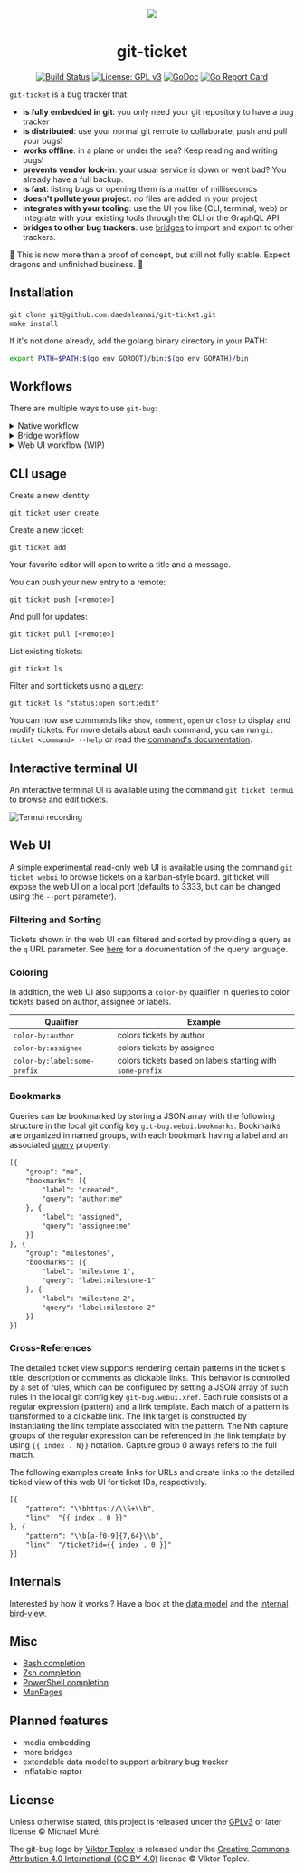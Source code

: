 <p align="center">
    <img width="150px" src="https://cdn.rawgit.com/MichaelMure/git-bug/master/misc/logo/logo-alpha-flat-bg.svg">
</p>
<h1 align="center">git-ticket</h1>

<div align="center">

[![Build Status](https://travis-ci.org/daedaleanai/git-ticket.svg?branch=master)](https://travis-ci.org/daedaleanai/git-ticket)
[![License: GPL v3](https://img.shields.io/badge/License-GPLv3+-blue.svg)](http://www.gnu.org/licenses/gpl-3.0)
[![GoDoc](https://godoc.org/github.com/daedaleanai/git-ticket?status.svg)](https://godoc.org/github.com/daedaleanai/git-ticket)
[![Go Report Card](https://goreportcard.com/badge/github.com/daedaleanai/git-ticket)](https://goreportcard.com/report/github.com/daedaleanai/git-ticket)

</div>

`git-ticket` is a bug tracker that:

- **is fully embedded in git**: you only need your git repository to have a bug tracker
- **is distributed**: use your normal git remote to collaborate, push and pull your bugs!
- **works offline**: in a plane or under the sea? Keep reading and writing bugs!
- **prevents vendor lock-in**: your usual service is down or went bad? You already have a full backup.
- **is fast**: listing bugs or opening them is a matter of milliseconds
- **doesn't pollute your project**: no files are added in your project
- **integrates with your tooling**: use the UI you like (CLI, terminal, web) or integrate with your existing tools through the CLI or the GraphQL API
- **bridges to other bug trackers**: use [bridges](#bridges) to import and export to other trackers.

:construction: This is now more than a proof of concept, but still not fully stable. Expect dragons and unfinished business. :construction:

## Installation

```shell
git clone git@github.com:daedaleanai/git-ticket.git
make install
```

If it's not done already, add the golang binary directory in your PATH:

```bash
export PATH=$PATH:$(go env GOROOT)/bin:$(go env GOPATH)/bin
```


## Workflows

There are multiple ways to use `git-bug`:

<details><summary>Native workflow</summary>
<p align="center">
    <img src="misc/diagrams/native_workflow.png" alt="Native workflow">
</p>

This is the pure `git-bug` experience. In a similar fashion as with code, use `git bug push` and `git bug pull` to push and pull your bugs between git remotes and collaborate with your teammate. 

</details>

<details><summary>Bridge workflow</summary>
<p align="center">
    <img src="misc/diagrams/bridge_workflow.png" alt="Bridge workflow">
</p>

As `git-bug` has bridges with other bug-trackers, you can use it as your personal local remote interface. Sync with `git bug bridge pull` and `git bug bridge push`, work from your terminal, integrate into your editor, it's up to you. And it works offline !

</details>

<details><summary>Web UI workflow (WIP)</summary>
<p align="center">
    <img src="misc/diagrams/webui-workflow.png" alt="Web UI workflow">
</p>

Often, projects needs to have their bug-tracker public and accept editions from anyone facing a problem. To support this workflow, `git-bug` aims to have the web UI accept external OAuth authentication and act as a public portal. However the web UI is not up to speed for that yet. Contribution are very much welcome!

</details>

## CLI usage

Create a new identity:

```
git ticket user create
```

Create a new ticket:

```
git ticket add
```

Your favorite editor will open to write a title and a message.

You can push your new entry to a remote:
```
git ticket push [<remote>]
```

And pull for updates:
```
git ticket pull [<remote>]
```

List existing tickets:
```
git ticket ls
```

Filter and sort tickets using a [query](doc/queries.md):
```
git ticket ls "status:open sort:edit"
```

You can now use commands like `show`, `comment`, `open` or `close` to display and modify tickets. For more details about each command, you can run `git ticket <command> --help` or read the [command's documentation](doc/md/git-ticket.md).

## Interactive terminal UI

An interactive terminal UI is available using the command `git ticket termui` to browse and edit tickets.

![Termui recording](misc/termui_recording.gif)

<!--
## Web UI (status: WIP)

You can launch a rich Web UI with `git ticket webui`.

<p align="center">
  <img src="misc/webui1.png" alt="Web UI screenshot 1" width="880">
</p>

<p align="center">
  <img src="misc/webui2.png" alt="Web UI screenshot 2" width="880">
</p>

This web UI is entirely packed inside the same go binary and serve static content through a localhost http server.

The web UI interact with the backend through a GraphQL API. The schema is available [here](api/graphql/schema).

## Bridges

### Importer implementations

|                                                 | Github             | Gitlab             | Jira               | Launchpad          |
|-------------------------------------------------|--------------------|--------------------|--------------------|--------------------|
| **incremental**<br/>(can import more than once) | :heavy_check_mark: | :heavy_check_mark: | :heavy_check_mark: | :x:                |
| **with resume**<br/>(download only new data)    | :heavy_check_mark: | :heavy_check_mark: | :heavy_check_mark: | :x:                |
| **identities**                                  | :heavy_check_mark: | :heavy_check_mark: | :heavy_check_mark: | :heavy_check_mark: |
| identities update                               | :x:                | :x:                | :x:                | :x:                |
| **bug**                                         | :heavy_check_mark: | :heavy_check_mark: | :heavy_check_mark: | :heavy_check_mark: |
| comments                                        | :heavy_check_mark: | :heavy_check_mark: | :heavy_check_mark: | :heavy_check_mark: |
| comment editions                                | :heavy_check_mark: | :x:                | :heavy_check_mark: | :x:                |
| labels                                          | :heavy_check_mark: | :heavy_check_mark: | :heavy_check_mark: | :x:                |
| status                                          | :heavy_check_mark: | :heavy_check_mark: | :heavy_check_mark: | :x:                |
| title edition                                   | :heavy_check_mark: | :heavy_check_mark: | :heavy_check_mark: | :x:                |
| **media/files**                                 | :x:                | :x:                | :x:                | :x:                |
| **automated test suite**                        | :heavy_check_mark: | :heavy_check_mark: | :x:                | :x:                |

### Exporter implementations

|                          | Github             | Gitlab             | Jira               | Launchpad |
|--------------------------|--------------------|--------------------|--------------------|-----------|
| **bug**                  | :heavy_check_mark: | :heavy_check_mark: | :heavy_check_mark: | :x:       |
| comments                 | :heavy_check_mark: | :heavy_check_mark: | :heavy_check_mark: | :x:       |
| comment editions         | :heavy_check_mark: | :heavy_check_mark: | :heavy_check_mark: | :x:       |
| labels                   | :heavy_check_mark: | :heavy_check_mark: | :heavy_check_mark: | :x:       |
| status                   | :heavy_check_mark: | :heavy_check_mark: | :heavy_check_mark: | :x:       |
| title edition            | :heavy_check_mark: | :heavy_check_mark: | :heavy_check_mark: | :x:       |
| **automated test suite** | :heavy_check_mark: | :heavy_check_mark: | :x:                | :x:       |

#### Bridge usage

Interactively configure a new github bridge:

```bash
git ticket bridge configure
```

Or manually:

```bash
git ticket bridge configure \
    --name=<bridge> \
    --target=github \
    --url=https://github.com/daedaleanai/git-ticket \
    --login=<login>
    --token=<token>
```

Import bugs:

```bash
git ticket bridge pull [<name>]
```

Export modifications:

```bash
git ticket bridge push [<name>]
```

Deleting a bridge:

```bash
git ticket bridge rm [<name>]
```
-->

## Web UI

A simple experimental read-only web UI is available using the command `git ticket webui` to browse tickets on a kanban-style board. git ticket will expose the web UI on a local port (defaults to 3333, but can be changed using the `--port` parameter).

### Filtering and Sorting

Tickets shown in the web UI can filtered and sorted  by providing a query as the `q` URL parameter.
See [here](doc/queries.md) for a documentation of the query language.

### Coloring

In addition, the web UI also supports a `color-by` qualifier in queries to color tickets based on author, assignee or labels.

| Qualifier                    | Example                                                    |
| ---                          | ---                                                        |
| `color-by:author`            | colors tickets by author                                   |
| `color-by:assignee`          | colors tickets by assignee                                 |
| `color-by:label:some-prefix` | colors tickets based on labels starting with `some-prefix` |

### Bookmarks

Queries can be bookmarked by storing a JSON array with the following structure in the local git config key `git-bug.webui.bookmarks`.
Bookmarks are organized in named groups, with each bookmark having a label and an associated [query](doc/queries.md) property:

```
[{
    "group": "me",
    "bookmarks": [{
        "label": "created",
        "query": "author:me"
    }, {
        "label": "assigned",
        "query": "assignee:me"
    }]
}, {
    "group": "milestones",
    "bookmarks": [{
        "label": "milestone 1",
        "query": "label:milestone-1"
    }, {
        "label": "milestone 2",
        "query": "label:milestone-2"
    }]
}]
```

### Cross-References

The detailed ticket view supports rendering certain patterns in the ticket's title, description or comments as clickable links.
This behavior is controlled by a set of rules, which can be configured by setting a JSON array of such rules in the local git config key `git-bug.webui.xref`.
Each rule consists of a regular expression (pattern) and a link template. Each match of a pattern is transformed to a clickable link.
The link target is constructed by instantiating the link template associated with the pattern. The Nth capture groups of the regular expression can be referenced in the link template by using `{{ index . N}}` notation. Capture group 0 always refers to the full match.

The following examples create links for URLs and create links to the detailed ticked view of this web UI for ticket IDs, respectively.

```
[{
    "pattern": "\\bhttps://\\S+\\b",
    "link": "{{ index . 0 }}"
}, {
    "pattern": "\\b[a-f0-9]{7,64}\\b",
    "link": "/ticket?id={{ index . 0 }}"
}]
```

## Internals

Interested by how it works ? Have a look at the [data model](doc/model.md) and the [internal bird-view](doc/architecture.md).

## Misc

- [Bash completion](misc/bash_completion)
- [Zsh completion](misc/zsh_completion)
- [PowerShell completion](misc/powershell_completion)
- [ManPages](doc/man)

## Planned features

- media embedding
- more bridges
- extendable data model to support arbitrary bug tracker
- inflatable raptor

<!--
## Contribute

PRs accepted. Drop by the [Gitter lobby](https://gitter.im/the-git-bug/Lobby) for a chat or browse the issues to see what is worked on or discussed.

```shell
git clone git@github.com:daedaleanai/git-ticket.git
```

You can now run `make` to build the project, or `make install` to install the binary in `$GOPATH/bin/`.

To work on the web UI, have a look at [the dedicated Readme.](webui/Readme.md)


## Contributors :heart:

This project exists thanks to all the people who contribute.
<a href="https://github.com/daedaleanai/git-ticket/graphs/contributors"><img src="https://opencollective.com/git-bug/contributors.svg?width=890&button=false" /></a>


## Backers

Thank you to all our backers! 🙏 [[Become a backer](https://opencollective.com/git-bug#backer)]

<a href="https://opencollective.com/git-bug#backers" target="_blank"><img src="https://opencollective.com/git-bug/tiers/backer.svg?width=890"></a>


## Sponsors

Support this project by becoming a sponsor. Your logo will show up here with a link to your website. [[Become a sponsor](https://opencollective.com/git-bug#sponsor)]

<a href="https://opencollective.com/git-bug/sponsor/0/website" target="_blank"><img src="https://opencollective.com/git-bug/tiers/sponsor/0/avatar.svg"></a>
<a href="https://opencollective.com/git-bug/sponsor/1/website" target="_blank"><img src="https://opencollective.com/git-bug/tiers/sponsor/1/avatar.svg"></a>
<a href="https://opencollective.com/git-bug/sponsor/2/website" target="_blank"><img src="https://opencollective.com/git-bug/tiers/sponsor/2/avatar.svg"></a>
<a href="https://opencollective.com/git-bug/sponsor/3/website" target="_blank"><img src="https://opencollective.com/git-bug/tiers/sponsor/3/avatar.svg"></a>
<a href="https://opencollective.com/git-bug/sponsor/4/website" target="_blank"><img src="https://opencollective.com/git-bug/tiers/sponsor/4/avatar.svg"></a>
<a href="https://opencollective.com/git-bug/sponsor/5/website" target="_blank"><img src="https://opencollective.com/git-bug/tiers/sponsor/5/avatar.svg"></a>
<a href="https://opencollective.com/git-bug/sponsor/6/website" target="_blank"><img src="https://opencollective.com/git-bug/tiers/sponsor/6/avatar.svg"></a>
<a href="https://opencollective.com/git-bug/sponsor/7/website" target="_blank"><img src="https://opencollective.com/git-bug/tiers/sponsor/7/avatar.svg"></a>
<a href="https://opencollective.com/git-bug/sponsor/8/website" target="_blank"><img src="https://opencollective.com/git-bug/tiers/sponsor/8/avatar.svg"></a>
<a href="https://opencollective.com/git-bug/sponsor/9/website" target="_blank"><img src="https://opencollective.com/git-bug/tiers/sponsor/9/avatar.svg"></a>

-->

## License

Unless otherwise stated, this project is released under the [GPLv3](LICENSE) or later license © Michael Muré.

The git-bug logo by [Viktor Teplov](https://github.com/vandesign) is released under the [Creative Commons Attribution 4.0 International (CC BY 4.0)](misc/logo/LICENSE) license © Viktor Teplov.
